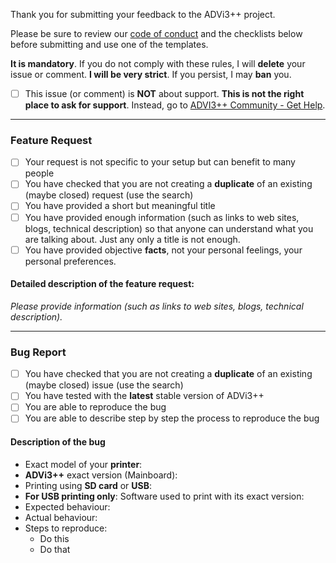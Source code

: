 Thank you for submitting your feedback to the ADVi3++ project.

Please be sure to review our [code of conduct](code_of_conduct.md) and the checklists below before submitting and use one of the templates. 

**It is mandatory**. If you do not comply with these rules, I will **delete** your issue or comment. **I will be very strict**. If you persist, I may **ban** you.

- [ ] This issue (or comment) is **NOT** about support. **This is not the right place to ask for support**. 
Instead, go to [ADVI3++ Community - Get Help](https://community.advi3pp.com/c/get-help). 

------------------------------------------------------------
### Feature Request

- [ ] Your request is not specific to your setup but can benefit to many people
- [ ] You have checked that you are not creating a **duplicate** of an existing (maybe closed) request (use the search)
- [ ] You have provided a short but meaningful title
- [ ] You have provided enough information (such as links to web sites, blogs, technical description) so that anyone can understand what you are talking about. Just any only a title is not enough.
- [ ] You have provided objective **facts**, not your personal feelings, your personal preferences.

#### Detailed description of the feature request:

_Please provide information (such as links to web sites, blogs, technical description)._

------------------------------------------------------------
### Bug Report

- [ ] You have checked that you are not creating a **duplicate** of an existing (maybe closed) issue (use the search)
- [ ] You have tested with the **latest** stable version of ADVi3++
- [ ] You are able to reproduce the bug
- [ ] You are able to describe step by step the process to reproduce the bug

#### Description of the bug

* Exact model of your **printer**:
* **ADVi3++** exact version (Mainboard):
* Printing using **SD card** or **USB**:
* **For USB printing only**: Software used to print with its exact version:
* Expected behaviour:
* Actual behaviour:
* Steps to reproduce:
  - Do this
  - Do that

